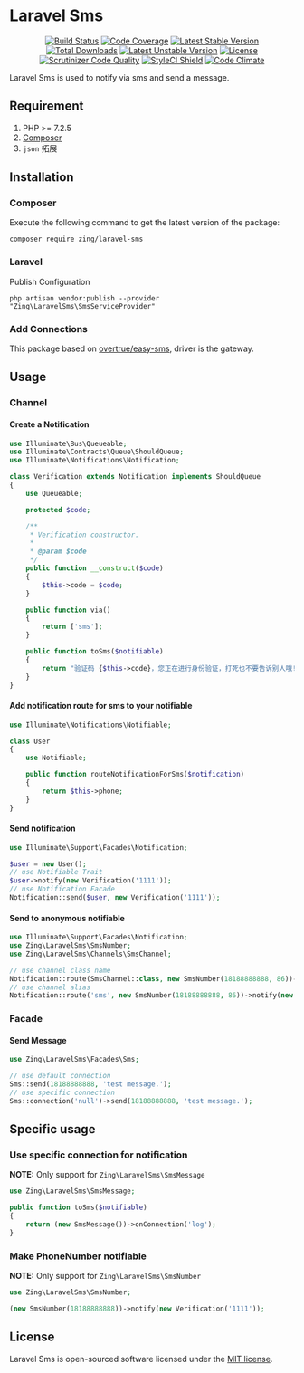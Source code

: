 # Laravel Sms

<p align="center">
<a href="https://github.com/zingimmick/laravel-sms/actions"><img src="https://github.com/zingimmick/laravel-sms/workflows/tests/badge.svg" alt="Build Status"></a>
<a href="https://codecov.io/gh/zingimmick/laravel-sms"><img src="https://codecov.io/gh/zingimmick/laravel-sms/branch/master/graph/badge.svg" alt="Code Coverage" /></a>
<a href="https://packagist.org/packages/zing/laravel-sms"><img src="https://poser.pugx.org/zing/laravel-sms/v/stable.svg" alt="Latest Stable Version"></a>
<a href="https://packagist.org/packages/zing/laravel-sms"><img src="https://poser.pugx.org/zing/laravel-sms/downloads" alt="Total Downloads"></a>
<a href="https://packagist.org/packages/zing/laravel-sms"><img src="https://poser.pugx.org/zing/laravel-sms/v/unstable.svg" alt="Latest Unstable Version"></a>
<a href="https://packagist.org/packages/zing/laravel-sms"><img src="https://poser.pugx.org/zing/laravel-sms/license" alt="License"></a>
<a href="https://scrutinizer-ci.com/g/zingimmick/laravel-sms"><img src="https://scrutinizer-ci.com/g/zingimmick/laravel-sms/badges/quality-score.png" alt="Scrutinizer Code Quality"></a>
<a href="https://github.styleci.io/repos/254559831"><img src="https://github.styleci.io/repos/254559831/shield?branch=master" alt="StyleCI Shield"></a>
<a href="https://codeclimate.com/github/zingimmick/laravel-sms/maintainability"><img src="https://api.codeclimate.com/v1/badges/9c81b0c9cdebc23ba26f/maintainability" alt="Code Climate" /></a>
</p>

Laravel Sms is used to notify via sms and send a message.

## Requirement

1. PHP >= 7.2.5
2. [Composer](https://getcomposer.org)
3. `json` 拓展

## Installation

### Composer

Execute the following command to get the latest version of the package:

```terminal
composer require zing/laravel-sms
```

### Laravel

Publish Configuration

```shell
php artisan vendor:publish --provider "Zing\LaravelSms\SmsServiceProvider"
```

### Add Connections

This package based on [overtrue/easy-sms](https://github.com/overtrue/easy-sms), driver is the gateway.

## Usage

### Channel

#### Create a Notification

```php
use Illuminate\Bus\Queueable;
use Illuminate\Contracts\Queue\ShouldQueue;
use Illuminate\Notifications\Notification;

class Verification extends Notification implements ShouldQueue
{
    use Queueable;

    protected $code;

    /**
     * Verification constructor.
     *
     * @param $code
     */
    public function __construct($code)
    {
        $this->code = $code;
    }

    public function via()
    {
        return ['sms'];
    }

    public function toSms($notifiable)
    {
        return "验证码 {$this->code}，您正在进行身份验证，打死也不要告诉别人哦!";
    }
}
```

#### Add notification route for sms to your notifiable

```php
use Illuminate\Notifications\Notifiable;

class User
{
    use Notifiable;

    public function routeNotificationForSms($notification)
    {
        return $this->phone;
    }
}
```

#### Send notification

```php
use Illuminate\Support\Facades\Notification;

$user = new User();
// use Notifiable Trait
$user->notify(new Verification('1111'));
// use Notification Facade
Notification::send($user, new Verification('1111'));
```

#### Send to anonymous notifiable

```php
use Illuminate\Support\Facades\Notification;
use Zing\LaravelSms\SmsNumber;
use Zing\LaravelSms\Channels\SmsChannel;

// use channel class name
Notification::route(SmsChannel::class, new SmsNumber(18188888888, 86))->notify(new Verification('1111'));
// use channel alias
Notification::route('sms', new SmsNumber(18188888888, 86))->notify(new Verification('1111'));
```

### Facade

#### Send Message

```php
use Zing\LaravelSms\Facades\Sms;

// use default connection
Sms::send(18188888888, 'test message.');
// use specific connection
Sms::connection('null')->send(18188888888, 'test message.');
```

## Specific usage

### Use specific connection for notification

**NOTE:** Only support for `Zing\LaravelSms\SmsMessage`

```php
use Zing\LaravelSms\SmsMessage;

public function toSms($notifiable)
{
    return (new SmsMessage())->onConnection('log');
}
```

### Make PhoneNumber notifiable

**NOTE:** Only support for `Zing\LaravelSms\SmsNumber`

```php
use Zing\LaravelSms\SmsNumber;

(new SmsNumber(18188888888))->notify(new Verification('1111'));
```

## License

Laravel Sms is open-sourced software licensed under the [MIT license](https://github.com/zingimmick/laravel-sms/blob/master/LICENSE).

